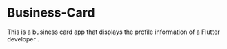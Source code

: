 # Business-Card
This is a business card app that displays the profile information of a Flutter developer .
